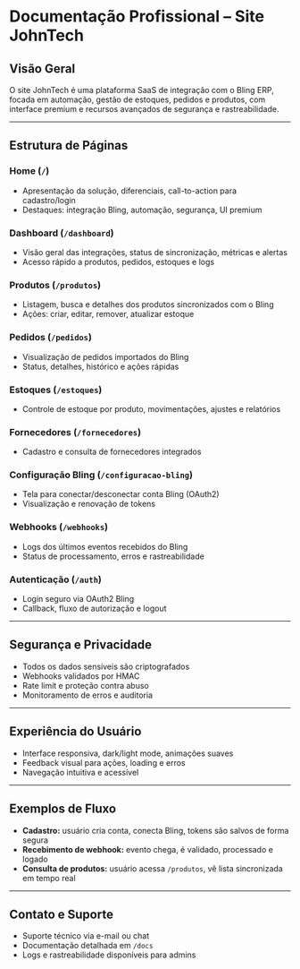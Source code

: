 # Documentação Profissional – Site JohnTech

## Visão Geral
O site JohnTech é uma plataforma SaaS de integração com o Bling ERP, focada em automação, gestão de estoques, pedidos e produtos, com interface premium e recursos avançados de segurança e rastreabilidade.

---

## Estrutura de Páginas

### Home (`/`)
- Apresentação da solução, diferenciais, call-to-action para cadastro/login
- Destaques: integração Bling, automação, segurança, UI premium

### Dashboard (`/dashboard`)
- Visão geral das integrações, status de sincronização, métricas e alertas
- Acesso rápido a produtos, pedidos, estoques e logs

### Produtos (`/produtos`)
- Listagem, busca e detalhes dos produtos sincronizados com o Bling
- Ações: criar, editar, remover, atualizar estoque

### Pedidos (`/pedidos`)
- Visualização de pedidos importados do Bling
- Status, detalhes, histórico e ações rápidas

### Estoques (`/estoques`)
- Controle de estoque por produto, movimentações, ajustes e relatórios

### Fornecedores (`/fornecedores`)
- Cadastro e consulta de fornecedores integrados

### Configuração Bling (`/configuracao-bling`)
- Tela para conectar/desconectar conta Bling (OAuth2)
- Visualização e renovação de tokens

### Webhooks (`/webhooks`)
- Logs dos últimos eventos recebidos do Bling
- Status de processamento, erros e rastreabilidade

### Autenticação (`/auth`)
- Login seguro via OAuth2 Bling
- Callback, fluxo de autorização e logout

---

## Segurança e Privacidade
- Todos os dados sensíveis são criptografados
- Webhooks validados por HMAC
- Rate limit e proteção contra abuso
- Monitoramento de erros e auditoria

---

## Experiência do Usuário
- Interface responsiva, dark/light mode, animações suaves
- Feedback visual para ações, loading e erros
- Navegação intuitiva e acessível

---

## Exemplos de Fluxo
- **Cadastro:** usuário cria conta, conecta Bling, tokens são salvos de forma segura
- **Recebimento de webhook:** evento chega, é validado, processado e logado
- **Consulta de produtos:** usuário acessa `/produtos`, vê lista sincronizada em tempo real

---

## Contato e Suporte
- Suporte técnico via e-mail ou chat
- Documentação detalhada em `/docs`
- Logs e rastreabilidade disponíveis para admins

